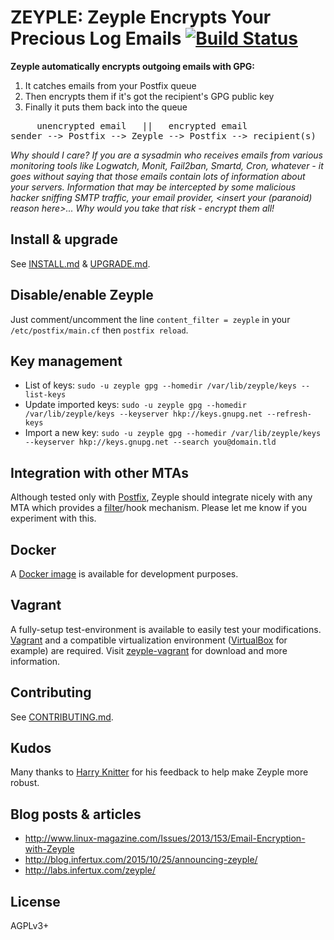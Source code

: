 # ZEYPLE: Zeyple Encrypts Your Precious Log Emails [![Build Status](https://travis-ci.org/infertux/zeyple.png?branch=master)](https://travis-ci.org/infertux/zeyple)

**Zeyple automatically encrypts outgoing emails with GPG:**

1. It catches emails from your Postfix queue
1. Then encrypts them if it's got the recipient's GPG public key
1. Finally it puts them back into the queue

<pre>
     unencrypted email   ||   encrypted email
sender --> Postfix --> Zeyple --> Postfix --> recipient(s)
</pre>

_Why should I care? If you are a sysadmin who receives emails from various monitoring tools like Logwatch, Monit, Fail2ban, Smartd, Cron, whatever - it goes without saying that those emails contain lots of information about your servers.
Information that may be intercepted by some malicious hacker sniffing SMTP traffic, your email provider, &lt;insert your (paranoid) reason here&gt;...
Why would you take that risk - encrypt them all!_

## Install & upgrade

See [INSTALL.md](INSTALL.md) & [UPGRADE.md](UPGRADE.md).

## Disable/enable Zeyple

Just comment/uncomment the line `content_filter = zeyple` in your `/etc/postfix/main.cf` then `postfix reload`.

## Key management

* List of keys: `sudo -u zeyple gpg --homedir /var/lib/zeyple/keys --list-keys`
* Update imported keys: `sudo -u zeyple gpg --homedir /var/lib/zeyple/keys --keyserver hkp://keys.gnupg.net --refresh-keys`
* Import a new key: `sudo -u zeyple gpg --homedir /var/lib/zeyple/keys --keyserver hkp://keys.gnupg.net --search you@domain.tld`

## Integration with other MTAs

Although tested only with [Postfix](http://www.postfix.org/), Zeyple should integrate nicely with any MTA which provides a [filter](http://www.postfix.org/FILTER_README.html "Postfix After-Queue Content Filter")/hook mechanism. Please let me know if you experiment with this.

## Docker

A [Docker image](https://gitlab.com/nebulon42/zeyple-docker) is available for development purposes.

## Vagrant

A fully-setup test-environment is available to easily test your modifications.
[Vagrant](https://www.vagrantup.com/) and a compatible virtualization environment ([VirtualBox](https://www.virtualbox.org/) for example) are required.
Visit [zeyple-vagrant](https://github.com/Nithanim/zeyple-vagrant) for download and more information.

## Contributing

See [CONTRIBUTING.md](CONTRIBUTING.md).

## Kudos

Many thanks to [Harry Knitter](http://www.linux-magazine.com/Issues/2013/153/Email-Encryption-with-Zeyple) for his feedback to help make Zeyple more robust.

## Blog posts & articles

- http://www.linux-magazine.com/Issues/2013/153/Email-Encryption-with-Zeyple
- http://blog.infertux.com/2015/10/25/announcing-zeyple/
- http://labs.infertux.com/zeyple/

## License

AGPLv3+
